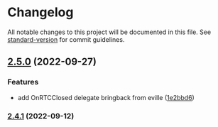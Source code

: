 # Changelog

All notable changes to this project will be documented in this file. See [standard-version](https://github.com/conventional-changelog/standard-version) for commit guidelines.

## [2.5.0](https://bitbucket.org/accelbyte/justice-ue4-network-utilities-plugin/branches/compare/2.5.0%0D2.4.1) (2022-09-27)


### Features

* add OnRTCClosed delegate bringback from eville ([1e2bbd6](https://bitbucket.org/accelbyte/justice-ue4-network-utilities-plugin/commits/1e2bbd600d0aa89284116b3c9560dd80184b2f22))

### [2.4.1](https://bitbucket.org/accelbyte/justice-ue4-network-utilities-plugin/branches/compare/2.4.1%0D2.4.0) (2022-09-12)

